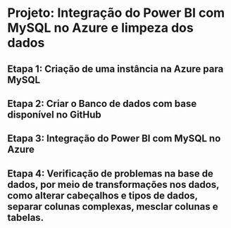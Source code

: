 # Projeto: Integração do Power BI com MySQL no Azure e limpeza dos dados

## Etapa 1: Criação de uma instância na Azure para MySQL

## Etapa 2: Criar o Banco de dados com base disponível no GitHub

## Etapa 3: Integração do Power BI com MySQL no Azure

## Etapa 4: Verificação de problemas na base de dados, por meio de transformações nos dados, como alterar cabeçalhos e tipos de dados, separar colunas complexas, mesclar colunas e tabelas.